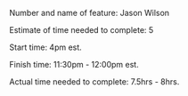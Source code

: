 Number and name of feature: Jason Wilson

Estimate of time needed to complete: 5

Start time: 4pm est.

Finish time: 11:30pm - 12:00pm est.

Actual time needed to complete: 7.5hrs - 8hrs.
